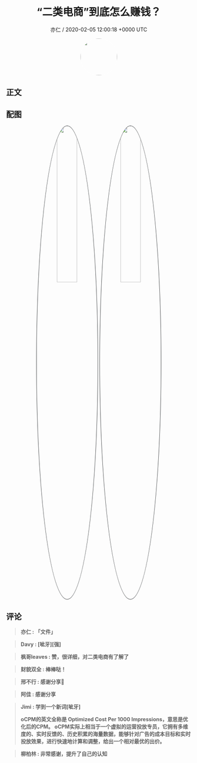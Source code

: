 <h1 align="center">“二类电商”到底怎么赚钱？</h1>
<p align="center">
    <a>亦仁 / 2020-02-05 12:00:18 &#43;0000 UTC</a>
</p>

<div align="center">
    <img src="https://images.zsxq.com/Fn3NQqCN8nuGF86yZPXSbEsl0mb3?e=1590940799&amp;token=kIxbL07-8jAj8w1n4s9zv64FuZZNEATmlU_Vm6zD:pfbNc8W3hS0oYG_hyXXh_rHMHuc=" width="100" height="100" style="border:1px solid;border-radius:50%; color:#ffffff"/>
</div>

## 正文

<div>

</div>

## 配图
<div class="image" align="center">

<img src="https://images.zsxq.com/Fj32yH__ft6bCwptrfw2gDET47Lp?e=1590940799&amp;token=kIxbL07-8jAj8w1n4s9zv64FuZZNEATmlU_Vm6zD:J2ERfhsoWMhOUUEAoZT3vZbZgsA=" width="33%" height="33%" style="border:1px solid;border-radius:50%; color:#3c3f41"/>

<img src="https://images.zsxq.com/FvOCKn4Xh7ZAtdunXa-yiBH1gU__?e=1590940799&amp;token=kIxbL07-8jAj8w1n4s9zv64FuZZNEATmlU_Vm6zD:UPc3MFGmwDeiyWXjqM1UGSL_Ww4=" width="33%" height="33%" style="border:1px solid;border-radius:50%; color:#3c3f41"/>

</div>

## 评论

<div align="left">
<div>

<blockquote >
<span> <strong>亦仁 : 「文件」 </strong></span>
</blockquote>

<blockquote >
<span> <strong>Davy : [呲牙][强] </strong></span>
</blockquote>

<blockquote >
<span> <strong>枫哥leaves : 赞，很详细，对二类电商有了解了 </strong></span>
</blockquote>

<blockquote >
<span> <strong>财貌双全 : 棒棒哒！ </strong></span>
</blockquote>

<blockquote >
<span> <strong>邢不行 : 感谢分享🙏 </strong></span>
</blockquote>

<blockquote >
<span> <strong>阿佳 : 感谢分享 </strong></span>
</blockquote>

<blockquote >
<span> <strong>Jimi : 学到一个新词[呲牙]

oCPM的英文全称是 Optimized Cost Per 1000 Impressions，意思是优化后的CPM。
oCPM实际上相当于一个虚拟的运营投放专员，它拥有多维度的、实时反馈的、历史积累的海量数据，能够针对广告的成本目标和实时投放效果，进行快速地计算和调整，给出一个相对最优的出价。 </strong></span>
</blockquote>

<blockquote >
<span> <strong>柳柏林 : 非常感谢，提升了自己的认知 </strong></span>
</blockquote>

</div>
</div>